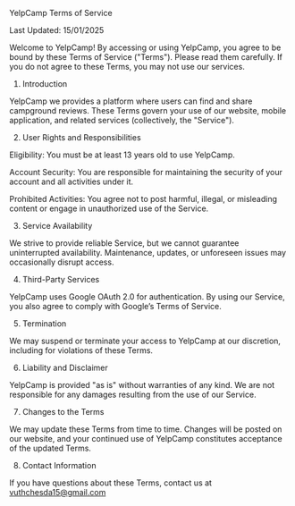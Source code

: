 YelpCamp Terms of Service

Last Updated: 15/01/2025

Welcome to YelpCamp! By accessing or using YelpCamp, you agree to be bound by these Terms of Service ("Terms"). Please read them carefully. If you do not agree to these Terms, you may not use our services.

1. Introduction

YelpCamp we provides a platform where users can find and share campground reviews. These Terms govern your use of our website, mobile application, and related services (collectively, the "Service").

2. User Rights and Responsibilities

Eligibility: You must be at least 13 years old to use YelpCamp.

Account Security: You are responsible for maintaining the security of your account and all activities under it.

Prohibited Activities: You agree not to post harmful, illegal, or misleading content or engage in unauthorized use of the Service.

3. Service Availability

We strive to provide reliable Service, but we cannot guarantee uninterrupted availability. Maintenance, updates, or unforeseen issues may occasionally disrupt access.

4. Third-Party Services

YelpCamp uses Google OAuth 2.0 for authentication. By using our Service, you also agree to comply with Google’s Terms of Service.

5. Termination

We may suspend or terminate your access to YelpCamp at our discretion, including for violations of these Terms.

6. Liability and Disclaimer

YelpCamp is provided "as is" without warranties of any kind. We are not responsible for any damages resulting from the use of our Service.

7. Changes to the Terms

We may update these Terms from time to time. Changes will be posted on our website, and your continued use of YelpCamp constitutes acceptance of the updated Terms.

8. Contact Information

If you have questions about these Terms, contact us at vuthchesda15@gmail.com